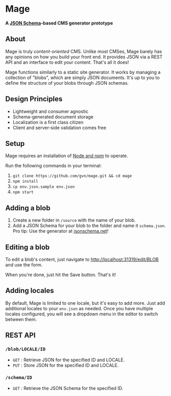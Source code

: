 # Mage

**A [JSON Schema](http://json-schema.org/)-based CMS generator prototype**

## About

Mage is truly *content-oriented* CMS. Unlike most CMSes, Mage barely has any opinions on how you build your front end. It provides JSON via a REST API and an interface to edit your content. That's all it does!

Mage functions similarly to a static site generator. It works by managing a collection of "blobs", which are simply JSON documents. It's up to you to define the structure of your blobs through JSON schemas.

## Design Principles

- Lightweight and consumer agnostic
- Schema-generated document storage
- Localization is a first class citizen
- Client and server-side validation comes free

## Setup

Mage requires an installation of [Node and npm](https://nodejs.org/en/) to operate.

Run the following commands in your terminal:

1. `git clone https://github.com/gvn/mage.git && cd mage`
2. `npm install`
3. `cp env.json.sample env.json`
4. `npm start`

## Adding a blob

1. Create a new folder in `/source` with the name of your blob.
2. Add a JSON Schema for your blob to the folder and name it `schema.json`. Pro tip: Use the generator at [jsonschema.net](http://jsonschema.net)!

## Editing a blob

To edit a blob's content, just navigate to [http://localhost:31319/edit/BLOB](http://localhost:31319/edit/BLOB) and use the form.

When you're done, just hit the Save button. That's it!

## Adding locales

By default, Mage is limited to one locale, but it's easy to add more. Just add additional locales to your `env.json` as needed. Once you have multiple locales configured, you will see a dropdown menu in the editor to switch between them.

## REST API

### `/blob/LOCALE/ID`

- `GET` : Retrieve JSON for the specified ID and LOCALE.
- `PUT` : Store JSON for the specified ID and LOCALE.

### `/schema/ID`

- `GET` : Retrieve the JSON Schema for the specified ID.
